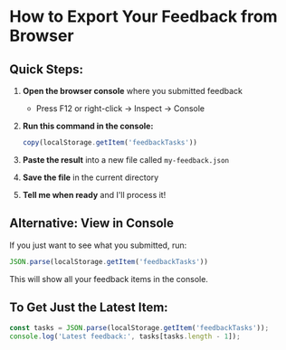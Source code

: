 # How to Export Your Feedback from Browser

## Quick Steps:

1. **Open the browser console** where you submitted feedback
   - Press F12 or right-click → Inspect → Console

2. **Run this command in the console:**
   ```javascript
   copy(localStorage.getItem('feedbackTasks'))
   ```

3. **Paste the result** into a new file called `my-feedback.json`

4. **Save the file** in the current directory

5. **Tell me when ready** and I'll process it!

## Alternative: View in Console

If you just want to see what you submitted, run:
```javascript
JSON.parse(localStorage.getItem('feedbackTasks'))
```

This will show all your feedback items in the console.

## To Get Just the Latest Item:

```javascript
const tasks = JSON.parse(localStorage.getItem('feedbackTasks'));
console.log('Latest feedback:', tasks[tasks.length - 1]);
```
